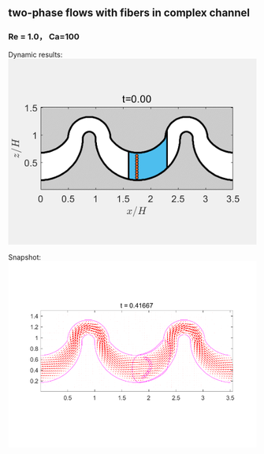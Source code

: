 ## two-phase flows with fibers in complex channel



### Re = 1.0， Ca=100

Dynamic results:
![contourMovieRe1.0](results/microfluidics_complex_domain/microfluidics_complex_domain_0626.gif)

Snapshot:
![contourSnapRe1.0](results/microfluidics_complex_domain/snake_complex_0626.png)
